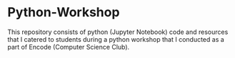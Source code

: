 # Python-Workshop
This repository consists of python (Jupyter Notebook) code and resources that I catered to students during a python workshop that I conducted as a part of Encode (Computer Science Club).
